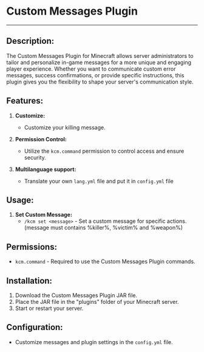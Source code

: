 # Custom Messages Plugin

---

## Description:

The Custom Messages Plugin for Minecraft allows server administrators to tailor and personalize in-game messages for a more unique and engaging player experience. Whether you want to communicate custom error messages, success confirmations, or provide specific instructions, this plugin gives you the flexibility to shape your server's communication style.

## Features:

1. **Customize:**
   - Customize your killing message.

2. **Permission Control:**
   - Utilize the `kcm.command` permission to control access and ensure security.

3. **Multilanguage support:**
   - Translate your own `lang.yml` file and put it in `config.yml` file

## Usage:

1. **Set Custom Message:**
   - `/kcm set <message>` - Set a custom message for specific actions. (message must contains %killer%, %victim% and %weapon%)

## Permissions:
- `kcm.command` - Required to use the Custom Messages Plugin commands.

## Installation:
1. Download the Custom Messages Plugin JAR file.
2. Place the JAR file in the "plugins" folder of your Minecraft server.
3. Start or restart your server.

## Configuration:
- Customize messages and plugin settings in the `config.yml` file.
